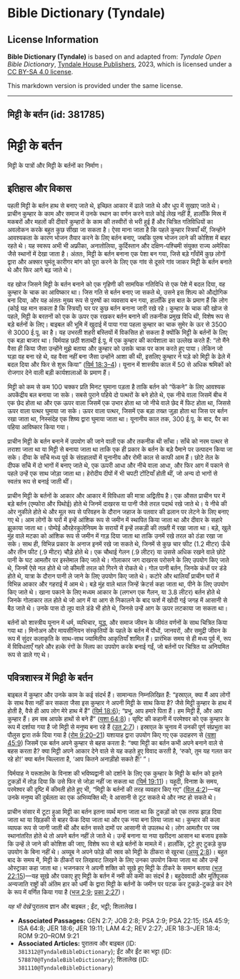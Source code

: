 # Bible Dictionary (Tyndale)

## License Information

**Bible Dictionary (Tyndale)** is based on and adapted from: _Tyndale Open Bible Dictionary_, [Tyndale House Publishers](https://tyndaleopenresources.com/), 2023, which is licensed under a [CC BY-SA 4.0 license](https://creativecommons.org/licenses/by-sa/4.0/legalcode.en).

This markdown version is provided under the same license.



--------------------------------

## मिट्टी के बर्तन (id: 381785)

मिट्टी के बर्तन
===============

मिट्टी के पात्रों और मिट्टी के बर्तनों का निर्माण।

इतिहास और विकास
---------------

पहली मिट्टी के बर्तन हाथ से बनाए जाते थे, इच्छित आकार में ढाले जाते थे और धूप में सुखाए जाते थे। प्राचीन कुम्हार के काम और समाज में उनके स्थान का वर्णन करने वाले कोई लेख नहीं हैं, हालाँकि मिस्र में मकबरों और महलों की दीवारें कुम्हारों के काम की तस्वीरों से भरी हुई हैं और चित्रित गतिविधियों का अवलोकन करके बहुत कुछ सीखा जा सकता है। ऐसा माना जाता है कि पहले कुम्हार स्त्रियाँ थीं, जिन्होंने आवश्यकता के कारण भोजन तैयार करने के लिए बर्तन बनाए, जबकि पुरुष भोजन लाने की कोशिश में बाहर रहते थे। यह स्वरूप अभी भी अफ्रीका, अनातोलिया, कुर्दिस्तान और दक्षिण\-पश्चिमी संयुक्त राज्य अमेरिका जैसे स्थानों में देखा जाता है। अंततः, मिट्टी के बर्तन बनाना एक पेशा बन गया, जिसे बड़े गाँवोंमें कुछ लोगों द्वारा और अक्सर घुमंतू कारीगर मांग को पूरा करने के लिए एक गांव से दूसरे गांव जाकर मिट्टी के बर्तन बनाते थे और फिर आगे बढ़ जाते थे।

वह खोज जिसने मिट्टी के बर्तन बनाने को एक गृहिणी की सामयिक गतिविधि से एक पेशे में बदल दिया, वह कुम्हार के चाक का आविष्कार था। जिस गति से बर्तन बनाए जा सकते थे, उसने इस शिल्प को औद्योगिक बना दिया, और यह अंततः मुख्य रूप से पुरुषों का व्यवसाय बन गया, हालाँकि इस बात के प्रमाण हैं कि लोग (कोई यह मान सकता है कि स्त्रियाँ) घर पर कुछ बर्तन बनाना जारी रखे रहे। कुम्हार के चाक की खोज से पहले, मिट्टी के बरतनों को एक के ऊपर एक रखकर बर्तन बनाने की तकनीक प्रमुख विधि थी, विशेष रूप से बड़े बर्तनों के लिए। बाइबल की भूमि में खुदाई में पाया गया पहला कुम्हार का चाक सुमेर के ऊर से 3500 से 3000 ई.पू. का है। यह उभरती शहरी बस्तियों में विकसित हो सकता है क्योंकि मिट्टी के बर्तनों के लिए एक बड़ा बाजार था। यिर्मयाह छठी शताब्दी ई.पू. में एक कुम्हार की कार्यशाला का उल्लेख करते हैं: “तो मैंने वैसा ही किया जैसा उन्होंने मुझे बताया और कुम्हार को उसके चाक पर काम करते हुए पाया। लेकिन जो घड़ा वह बना रहे थे, वह वैसा नहीं बना जैसा उन्होंने आशा की थी, इसलिए कुम्हार ने घड़े को मिट्टी के ढेले में बदल दिया और फिर से शुरू किया” ([यिर्म 18:3–4](https://ref.ly/Jer18:3-Jer18:4))। यूनान में शास्त्रीय काल में 50 से अधिक श्रमिकों को रोजगार देने वाली बड़ी कार्यशालाओं के प्रमाण हैं।

मिट्टी को कम से कम 100 चक्कर प्रति मिनट घुमाना पड़ता है ताकि बर्तन को “फेंकने” के लिए आवश्यक अपकेंद्रीय बल बनाया जा सके। सबसे पुराने पहिये दो पत्थरों के बने होते थे, एक नीचे वाला जिसमें बीच में एक छेद होता था और एक ऊपर वाला जिसमें एक उभार होता था जो नीचे वाले छेद में फिट होता था, जिससे ऊपर वाला पत्थर घुमाया जा सके। ऊपर वाला पत्थर, जिसमें एक बड़ा तख्त जुड़ा होता था जिस पर बर्तन रखा जाता था, निस्संदेह एक शिष्य द्वारा घुमाया जाता था। यूनानीय काल तक, 300 ई.पू. के बाद, पैर का पहिया आविष्कार किया गया।

प्राचीन मिट्टी के बर्तन बनाने में उपयोग की जाने वाली एक और तकनीक थी साँचा। साँचे को नरम पत्थर से तराशा जाता था या मिट्टी से बनाया जाता था ताकि एक ही प्रकार के बर्तन के बड़े पैमाने पर उत्पादन किया जा सके। दीया के साँचे मध्य पूर्व के संग्रहालयों में यूनानीय और रोमी काल से काफी आम हैं। छोटे तेल के दीपक साँचे में दो भागों में बनाए जाते थे, एक ऊपरी आधा और नीचे वाला आधा, और फिर आग में पकाने से पहले उन्हें एक साथ जोड़ा जाता था। हेरोदीय दीपों में भी चपटी टोंटियाँ होती थीं, जो अन्य दो भागों से स्वतंत्र रूप से बनाई जाती थीं।

प्राचीन मिट्टी के बर्तनों के आकार और आकार में विविधता की मात्रा अद्वितीय है। एक औसत प्राचीन घर में बड़े बर्तन (एम्फोरा और पिथोई) होते थे जिनमें दाखरस या पानी जैसे तरल पदार्थ रखे जाते थे। ये नीचे की ओर नुकीले होते थे और मूल रूप से परिवहन के दौरान जहाज के पतवार की ढलान पर लेटने के लिए बनाए गए थे। आम लोगों के घरों में इन्हें आंशिक रूप से जमीन में स्थापित किया जाता था और दीवार के सहारे झुकाया जाता था। पोम्पेई औरहेरकुलेनियम के सरायों में इन्हें लकड़ी की तख़्ती में रखा जाता था। बड़े, खुले मुंह वाले मटका को आंशिक रूप से जमीन में गाड़ दिया जाता था ताकि उनमें रखे तरल को ठंडा रखा जा सके। साथ ही, विभिन्न प्रकार के अनाज इनमें रखे जा सकते थे, जिनमें से कुछ चार फीट (1\.2 मीटर) ऊँचे और तीन फीट (.9 मीटर) चौड़े होते थे। एक चौथाई गेलन (.9 लीटर) या उससे अधिक रखने वाले छोटे पानी के घट आमतौर पर इस्तेमाल किए जाते थे। गोलाकार जग दाखरस परोसने के लिए उपयोग किए जाते थे, जिनमें ऐसे नल होते थे जो कीमती तरल को गिरने से रोकते थे। गोल पानी बर्तन, जिनके कंधों पर डंडे होते थे, यात्रा के दौरान पानी ले जाने के लिए उपयोग किए जाते थे। कटोरे और थालियाँ प्राचीन घरों में विभिन्न आकार और गहराई में आम थे। बड़े मुंह वाले थाल जिन्हें क्रेटर्स कहा जाता था, पीने के लिए उपयोग किए जाते थे। खाना पकाने के लिए मध्यम आकार के (लगभग एक गैलन, या 3\.8 लीटर) बर्तन होते थे जिनके गोलाकार तल होते थे जो आग में या आग से निकालने के बाद फर्श में खोदी गई जगह में आसानी से बैठ जाते थे। उनके पास दो लूप वाले डंडे भी होते थे, जिनसे उन्हें आग के ऊपर लटकाया जा सकता था।

बर्तनों को शास्त्रीय यूनान में धर्म, व्यभिचार, युद्ध, और समाज जीवन के जीवंत वर्णनों के साथ चित्रित किया गया था। मिनोअन और मायसीनियन संस्कृतियों के पहले के बर्तन में पौधों, जानवरों, और समुद्री जीवन के रूप में सुंदर कलाकृति के साथ\-साथ ज्यामितीय आकृतियाँ शामिल हैं। प्रारंभिक समय से ही मध्य पूर्व में, रूप में विविधताएँ गहरे और हल्के रंगों के स्लिप का उपयोग करके बनाई गईं, जो बर्तनों पर चित्रित या अनियमित रूप से डाले गए थे।

पवित्रशास्त्र में मिट्टी के बर्तन
---------------------------------

बाइबल में कुम्हार और उनके काम के कई संदर्भ हैं। सामान्यतः निम्नलिखित हैं: “इस्राएल, क्या मैं आप लोगों के साथ वैसा नहीं कर सकता जैसा इस कुम्हार ने अपनी मिट्टी के साथ किया है? जैसे मिट्टी कुम्हार के हाथ में होती है, वैसे ही आप लोग मेरे हाथ में हैं” ([यिर्म 18:6](https://ref.ly/Jer18:6)); “प्रभु, आप हमारे पिता हैं। हम मिट्टी हैं, और आप कुम्हार हैं। हम सब आपके हाथों से बने हैं” ([यशा 64:8](https://ref.ly/Isa64:8))। सृष्टि की कहानी में परमेश्वर को एक कुम्हार के रूप में दर्शाया गया है जो मिट्टी से मनुष्य बना रहे हैं ([उत 2:7](https://ref.ly/Gen2:7))। इस्राएल के चुनाव में उनकी पूर्ण संप्रभुता का पौलुस द्वारा तर्क दिया गया है ([रोम 9:20–21](https://ref.ly/Rom9:20-Rom9:21)) यशायाह द्वारा उपयोग किए गए एक उदाहरण से ([यशा 45:9](https://ref.ly/Isa45:9)) जिसमें एक बर्तन अपने कुम्हार से बहस करता है: “क्या मिट्टी का बर्तन कभी अपने बनाने वाले से बहस करता है? क्या मिट्टी अपने आकार देने वाले से यह कहते हुए विवाद करती है, ‘रुको, तुम यह गलत कर रहे हो!’ क्या बर्तन चिल्लाता है, ‘आप कितने अनाड़ीहो सकते हैं!’ ”।

यिर्मयाह ने यरूशलेम के विनाश की भविष्यद्वानी को दर्शाने के लिए एक कुम्हार के मिट्टी के बर्तन को इतने टुकड़ों में तोड़ दिया कि उसे फिर से जोड़ा नहीं जा सकता था ([यिर्म 19:11](https://ref.ly/Jer19:11))। यहूदी, विनाश के समय, परमेश्वर की दृष्टि में कीमती होते हुए भी, “मिट्टी के बर्तनों की तरह व्यवहार किए गए” ([विल 4:2](https://ref.ly/Lam4:2))—यह उनके मनुष्य की दुर्बलता का एक अभिव्यक्ति थी; वे आसानी से टूट सकते थे और नष्ट हो सकते थे।

प्राचीन संसार में टूटा हुआ मिट्टी का बर्तन इतना व्यर्थ माना जाता था कि टुकड़ों को एक तरफ झाड़ दिया जाता था या खिड़की से बाहर फेंक दिया जाता था और एक नया बना लिया जाता था। कुम्हार की कला व्यापक रूप से जानी जाती थी और बर्तन सस्ते दामों पर आसानी से उपलब्ध थे। लोग आमतौर पर जब स्थानांतरित होते थे तो अपने बर्तन नहीं ले जाते थे। उन्हें बनाना या नया खरीदना आसान था बजाय इसके कि उन्हें ले जाने की कोशिश की जाए, विशेष रूप से बड़े बर्तनों के मामले में। हालाँकि, टूटे हुए टुकड़े कुछ उपयोग के बिना नहीं थे। अय्यूब ने अपने फोड़े की स्राव को मिट्टी के ठीकरा से खुरचा ([अय्यू 2:8](https://ref.ly/Job2:8))। बहुत बाद के समय में, मिट्टी के ठीकरों पर लिखावट लिखने के लिए उनका उपयोग किया जाता था और उन्हें ओस्ट्राका कहा जाता था। भजनकार ने अपनी शक्ति को सूखे हुए मिट्टी के ठीकरे के समान बताया ([भज 22:15](https://ref.ly/Ps22:15))—यह सूखे और पकाए हुए मिट्टी के बर्तन में नमी की कमी का संदर्भ है। बहुदेववादी और मूर्तिपूजक अन्यजाति राष्ट्रों की अंतिम हार को धर्मी के द्वारा मिट्टी के बर्तनों के जमीन पर पटक कर टुकड़े\-टुकड़े कर देने के रूप में वर्णित किया गया है ([भज 2:9](https://ref.ly/Ps2:9); [प्रका 2:27](https://ref.ly/Rev2:27))।

*यह भी देखें* पुरातत्व ज्ञान और बाइबल ; ईंट, भट्ठी; शिलालेख I 

* **Associated Passages:** GEN 2:7; JOB 2:8; PSA 2:9; PSA 22:15; ISA 45:9; ISA 64:8; JER 18:6; JER 19:11; LAM 4:2; REV 2:27; JER 18:3–JER 18:4; ROM 9:20–ROM 9:21
* **Associated Articles:** पुरातत्व और बाइबल (ID: `381312@TyndaleBibleDictionary`); ईंट और ईंट का भट्टा (ID: `578870@TyndaleBibleDictionary`); शिलालेख (ID: `381110@TyndaleBibleDictionary`)

